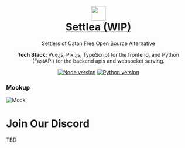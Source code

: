 <h1 align="center" style="border-bottom: none">
            <img src="https://i.ibb.co/VvT1KsK/S.png" width="40" />
 <div>
 <a href="#"> Settlea (WIP) </a>

  </div>
 </h1>


<p align="center"> Settlers of Catan Free Open Source Alternative </p>

<p align="center">
<b> Tech Stack: </b> Vue.js, Pixi.js, TypeScript for the frontend, and Python (FastAPI) for the backend apis and websocket serving.

</p>

<div align="center">

[![Node version](https://img.shields.io/badge/node-%3E%3D%2018.19.1-brightgreen)](http://nodejs.org/download/)
[![Python version](https://img.shields.io/badge/python-3.8%20%7C%203.9%20%7C%203.10-blue)](https://conventionalcommits.org)
</div>

<h3> Mockup </h3>

![Mock](https://i.ibb.co/wJbp6sq/Group-40.png)


# Join Our Discord
TBD

</a>
